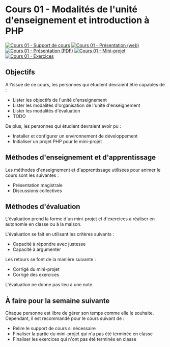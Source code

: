 # Cours 01 - Modalités de l'unité d'enseignement et introduction à PHP

[![Cours 01 - Support de cours](https://img.shields.io/badge/cours%2001-support%20de%20cours-blue)](./01-theorie/README.md)
[![Cours 01 - Présentation (web)](<https://img.shields.io/badge/cours%2001-pr%C3%A9sentation%20(web)-blue>)](https://heig-vd-progserv1-course.github.io/heig-vd-progserv1-course/01-modalites-de-lunite-denseignement-et-introduction-a-php/01-theorie/index.html)
[![Cours 01 - Présentation (PDF)](<https://img.shields.io/badge/cours%2001-pr%C3%A9sentation%20(PDF)-blue>)](https://heig-vd-progserv1-course.github.io/heig-vd-progserv1-course/01-modalites-de-lunite-denseignement-et-introduction-a-php/01-theorie/01-modalites-de-lunite-denseignement-et-introduction-a-php-presentation.pdf)
[![Cours 01 - Mini-projet](https://img.shields.io/badge/cours%2001-mini--projet-orange)](./02-mini-project/README.md)
[![Cours 01 - Exercices](https://img.shields.io/badge/cours%2001-exercices-green)](./03-exercices/READEME.md)

## Objectifs

À l'issue de ce cours, les personnes qui étudient devraient être capables de :

- Lister les objectifs de l'unité d'enseignement
- Lister les modalités d'organisation de l'unité d'enseignement
- Lister les modalités d'évaluation
- TODO

De plus, les personnes qui étudient devraient avoir pu :

- Installer et configurer un environnement de développement
- Initialiser un projet PHP pour le mini-projet

## Méthodes d'enseignement et d'apprentissage

Les méthodes d'enseignement et d'apprentissage utilisées pour animer le cours
sont les suivantes :

- Présentation magistrale
- Discussions collectives

## Méthodes d'évaluation

L'évaluation prend la forme d'un mini-projet et d'exercices à réaliser en
autonomie en classe ou à la maison.

L'évaluation se fait en utilisant les critères suivants :

- Capacité à répondre avec justesse
- Capacité à argumenter

Les retours se font de la manière suivante :

- Corrigé du mini-projet
- Corrigé des exercices

L'évaluation ne donne pas lieu à une note.

## À faire pour la semaine suivante

Chaque personne est libre de gérer son temps comme elle le souhaite. Cependant,
il est recommandé pour le cours suivant de :

- Relire le support de cours si nécessaire
- Finaliser la partie du mini-projet qui n'a pas été terminée en classe
- Finaliser les exercices qui n'ont pas été terminés en classe
